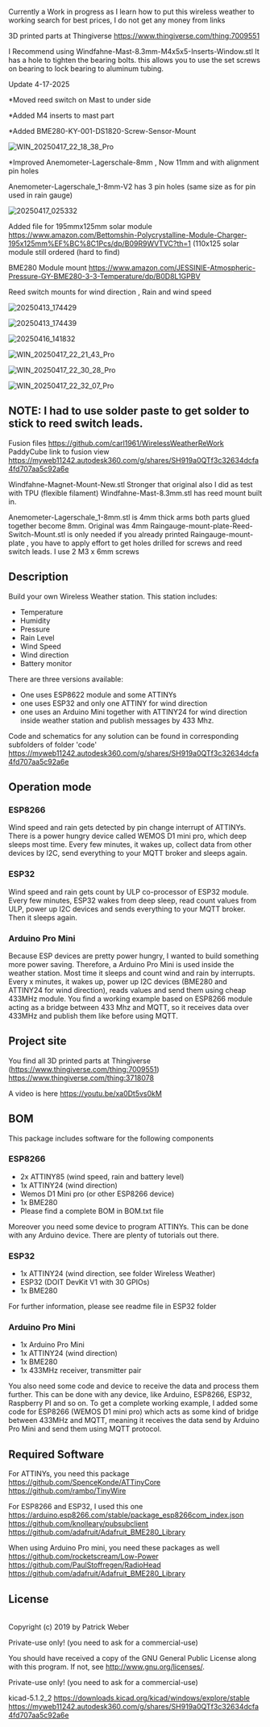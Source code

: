 Currently a Work in progress as I learn how to put this wireless weather to working
search for best prices, I do not get any money from links 

3D printed parts at Thingiverse https://www.thingiverse.com/thing:7009551

I Recommend using  Windfahne-Mast-8.3mm-M4x5x5-Inserts-Window.stl
It has a hole to tighten the bearing bolts. this allows you to use the set screws on bearing to lock bearing to  aluminum tubing.

Update 4-17-2025

*Moved reed switch on Mast to under side

*Added M4 inserts to mast part

*Added BME280-KY-001-DS1820-Screw-Sensor-Mount

![WIN_20250417_22_18_38_Pro](https://github.com/user-attachments/assets/ab961027-37ef-4d3c-8c6a-7c3a29b9824d)

 
*Improved Anemometer-Lagerschale-8mm , Now 11mm and with alignment pin holes 

Anemometer-Lagerschale_1-8mm-V2 has 3 pin holes (same size as for pin used in rain gauge) 

![20250417_025332](https://github.com/user-attachments/assets/b66cc247-2fab-4f85-9bf9-8f3755b43710)



Added file for 195mmx125mm solar module  https://www.amazon.com/Bettomshin-Polycrystalline-Module-Charger-195x125mm%EF%BC%8C1Pcs/dp/B09R9WVTVC?th=1       (110x125 solar module still ordered (hard to find)

BME280 Module mount     https://www.amazon.com/JESSINIE-Atmospheric-Pressure-GY-BME280-3-3-Temperature/dp/B0D8L1GPBV

Reed switch mounts for wind direction , Rain and wind speed

![20250413_174429](https://github.com/user-attachments/assets/0db31994-8120-44d5-a954-1e466abe8da0)

![20250413_174439](https://github.com/user-attachments/assets/d6833709-c1c1-4031-b1f0-e6c3e5f09c96)

![20250416_141832](https://github.com/user-attachments/assets/872646c2-acb0-412b-8e80-e64291deb5c9)

![WIN_20250417_22_21_43_Pro](https://github.com/user-attachments/assets/be9066b3-7d85-4d74-905a-b1ff2304dedf)

![WIN_20250417_22_30_28_Pro](https://github.com/user-attachments/assets/d9c49ad1-3a51-4696-8acf-9e7064db8948)

![WIN_20250417_22_32_07_Pro](https://github.com/user-attachments/assets/fe88e1de-ad2d-4fb0-9c43-f9f45b5f3412)


## NOTE: I had to use solder paste to get solder to stick to reed switch leads.



Fusion files
https://github.com/carl1961/WirelessWeatherReWork
PaddyCube link to fusion view   https://myweb11242.autodesk360.com/g/shares/SH919a0QTf3c32634dcfa4fd707aa5c92a6e

Windfahne-Magnet-Mount-New.stl  Stronger that original  also I did as test with TPU  (flexible filament)
Windfahne-Mast-8.3mm.stl has reed mount built in.

Anemometer-Lagerschale_1-8mm.stl   is 4mm thick arms  both parts glued together become 8mm. Original was 4mm
Raingauge-mount-plate-Reed-Switch-Mount.stl is only needed if you already printed   Raingauge-mount-plate , you have to apply effort to get holes drilled for screws and reed switch leads. I use 2 M3 x 6mm screws



## Description
Build your own Wireless Weather station. This station includes:
- Temperature
- Humidity
- Pressure
- Rain Level
- Wind Speed
- Wind direction
- Battery monitor

There are three versions available: 
- One uses ESP8622 module and some ATTINYs
- one uses ESP32 and only one ATTINY for wind direction 
- one uses an Arduino Mini together with ATTINY24 for wind direction inside weather station and publish messages by 433 Mhz.

Code and schematics for any solution can be found in corresponding subfolders of folder 'code'
https://myweb11242.autodesk360.com/g/shares/SH919a0QTf3c32634dcfa4fd707aa5c92a6e
## Operation mode
### ESP8266
Wind speed and rain gets detected by pin change interrupt of ATTINYs. 
There is a power hungry device called WEMOS D1 mini pro, which deep sleeps most time. 
Every few minutes, it wakes up, collect data from other devices by I2C, send everything to your MQTT broker and sleeps again.

### ESP32
Wind speed and rain gets count by ULP co-processor of ESP32 module. Every few minutes, ESP32 wakes from deep sleep, read count values from ULP, power up I2C devices and sends everything to your MQTT broker. Then it sleeps again.

### Arduino Pro Mini
Because ESP devices are pretty power hungry, I wanted to build something more power saving. Therefore, a Arduino Pro Mini is used inside the weather station. Most time it sleeps and count wind and rain by interrupts. Every x minutes, it wakes up, power up I2C devices (BME280 and ATTINY24 for wind direction), reads values and send them using cheap 433MHz module. You find a working example based on ESP8266 module acting as a bridge between 433 Mhz and MQTT, so it receives data over 433MHz and publish them like before using MQTT. 

## Project site
You find all 3D printed parts at Thingiverse (https://www.thingiverse.com/thing:7009551) 
https://www.thingiverse.com/thing:3718078

A video is here https://youtu.be/xa0Dt5vs0kM

## BOM
This package includes software for the following components
### ESP8266
- 2x ATTINY85 (wind speed, rain and battery level)
- 1x ATTINY24 (wind direction)
- Wemos D1 Mini pro (or other ESP8266 device)
- 1x BME280
- Please find a complete BOM in BOM.txt file

Moreover you need some device to program ATTINYs. This can be done with any Arduino device. There are plenty of tutorials out there.

### ESP32
- 1x ATTINY24 (wind direction, see folder Wireless Weather)
- ESP32 (DOIT DevKit V1 with 30 GPIOs)
- 1x BME280

For further information, please see readme file in ESP32 folder

### Arduino Pro Mini
- 1x Arduino Pro Mini
- 1x ATTINY24 (wind direction)
- 1x BME280
- 1x 433MHz receiver, transmitter pair

You also need some code and device to receive the data and process them further. This can be done with any device, like Arduino, ESP8266, ESP32, Raspberry PI and so on. To get a complete working example, I added some code for ESP8266 (WEMOS D1 mini pro) which
acts as some kind of bridge between 433MHz and MQTT, meaning it receives the data send by Arduino Pro Mini and send them using MQTT protocol.

## Required Software
For ATTINYs, you need this package <br>
https://github.com/SpenceKonde/ATTinyCore <br>
https://github.com/rambo/TinyWire <br>

For ESP8266 and ESP32, I used this one <br>
https://arduino.esp8266.com/stable/package_esp8266com_index.json <br>
https://github.com/knolleary/pubsubclient <br>
https://github.com/adafruit/Adafruit_BME280_Library <br>

When using Arduino Pro mini, you need these packages as well <br>
https://github.com/rocketscream/Low-Power <br>
https://github.com/PaulStoffregen/RadioHead <br>
https://github.com/adafruit/Adafruit_BME280_Library <br>

## License
<br>Copyright (c) 2019 by Patrick Weber  

Private-use only! (you need to ask for a commercial-use)
 

You should have received a copy of the GNU General Public License
along with this program.  If not, see <http://www.gnu.org/licenses/>.

Private-use only! (you need to ask for a commercial-use)

kicad-5.1.2_2
https://downloads.kicad.org/kicad/windows/explore/stable
https://myweb11242.autodesk360.com/g/shares/SH919a0QTf3c32634dcfa4fd707aa5c92a6e
